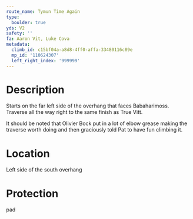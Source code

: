 ```yaml
---
route_name: Tymun Time Again
type:
  boulder: true
yds: V2
safety: ''
fa: Aaron Vit, Luke Cova
metadata:
  climb_id: c15bf04a-a8d8-4ff0-affa-33480116c89e
  mp_id: '110624307'
  left_right_index: '999999'
---
```

# Description
Starts on the far left side of the overhang that faces Babaharimoss. Traverse all the way right to the same finish as True Vitt.

It should be noted that Olivier Bock put in a lot of elbow grease making the traverse worth doing and then graciously told Pat to have fun climbing it.

# Location
Left side of the south overhang

# Protection
pad
